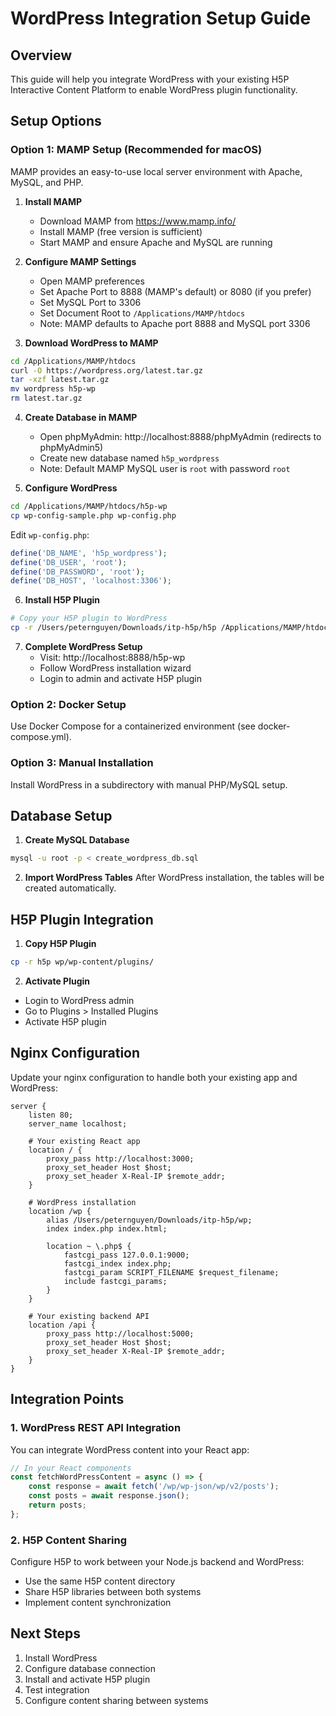 # WordPress Integration Setup Guide

## Overview
This guide will help you integrate WordPress with your existing H5P Interactive Content Platform to enable WordPress plugin functionality.

## Setup Options

### Option 1: MAMP Setup (Recommended for macOS)

MAMP provides an easy-to-use local server environment with Apache, MySQL, and PHP.

1. **Install MAMP**
   - Download MAMP from https://www.mamp.info/
   - Install MAMP (free version is sufficient)
   - Start MAMP and ensure Apache and MySQL are running

2. **Configure MAMP Settings**
   - Open MAMP preferences
   - Set Apache Port to 8888 (MAMP's default) or 8080 (if you prefer)
   - Set MySQL Port to 3306
   - Set Document Root to `/Applications/MAMP/htdocs`
   - Note: MAMP defaults to Apache port 8888 and MySQL port 3306

3. **Download WordPress to MAMP**
```bash
cd /Applications/MAMP/htdocs
curl -O https://wordpress.org/latest.tar.gz
tar -xzf latest.tar.gz
mv wordpress h5p-wp
rm latest.tar.gz
```

4. **Create Database in MAMP**
   - Open phpMyAdmin: http://localhost:8888/phpMyAdmin (redirects to phpMyAdmin5)
   - Create new database named `h5p_wordpress`
   - Note: Default MAMP MySQL user is `root` with password `root`

5. **Configure WordPress**
```bash
cd /Applications/MAMP/htdocs/h5p-wp
cp wp-config-sample.php wp-config.php
```

Edit `wp-config.php`:
```php
define('DB_NAME', 'h5p_wordpress');
define('DB_USER', 'root');
define('DB_PASSWORD', 'root');
define('DB_HOST', 'localhost:3306');
```

6. **Install H5P Plugin**
```bash
# Copy your H5P plugin to WordPress
cp -r /Users/peternguyen/Downloads/itp-h5p/h5p /Applications/MAMP/htdocs/h5p-wp/wp-content/plugins/
```

7. **Complete WordPress Setup**
   - Visit: http://localhost:8888/h5p-wp
   - Follow WordPress installation wizard
   - Login to admin and activate H5P plugin

### Option 2: Docker Setup

Use Docker Compose for a containerized environment (see docker-compose.yml).

### Option 3: Manual Installation

Install WordPress in a subdirectory with manual PHP/MySQL setup.

## Database Setup

1. **Create MySQL Database**
```bash
mysql -u root -p < create_wordpress_db.sql
```

2. **Import WordPress Tables**
After WordPress installation, the tables will be created automatically.

## H5P Plugin Integration

1. **Copy H5P Plugin**
```bash
cp -r h5p wp/wp-content/plugins/
```

2. **Activate Plugin**
- Login to WordPress admin
- Go to Plugins > Installed Plugins
- Activate H5P plugin

## Nginx Configuration

Update your nginx configuration to handle both your existing app and WordPress:

```nginx
server {
    listen 80;
    server_name localhost;
    
    # Your existing React app
    location / {
        proxy_pass http://localhost:3000;
        proxy_set_header Host $host;
        proxy_set_header X-Real-IP $remote_addr;
    }
    
    # WordPress installation
    location /wp {
        alias /Users/peternguyen/Downloads/itp-h5p/wp;
        index index.php index.html;
        
        location ~ \.php$ {
            fastcgi_pass 127.0.0.1:9000;
            fastcgi_index index.php;
            fastcgi_param SCRIPT_FILENAME $request_filename;
            include fastcgi_params;
        }
    }
    
    # Your existing backend API
    location /api {
        proxy_pass http://localhost:5000;
        proxy_set_header Host $host;
        proxy_set_header X-Real-IP $remote_addr;
    }
}
```

## Integration Points

### 1. WordPress REST API Integration
You can integrate WordPress content into your React app:

```javascript
// In your React components
const fetchWordPressContent = async () => {
    const response = await fetch('/wp/wp-json/wp/v2/posts');
    const posts = await response.json();
    return posts;
};
```

### 2. H5P Content Sharing
Configure H5P to work between your Node.js backend and WordPress:

- Use the same H5P content directory
- Share H5P libraries between both systems
- Implement content synchronization

## Next Steps

1. Install WordPress
2. Configure database connection
3. Install and activate H5P plugin
4. Test integration
5. Configure content sharing between systems

